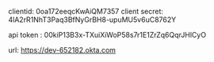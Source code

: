 clientid: 0oa172eeqcKwAiQM7357
client secret: 4lA2rR1NhT3Paq3BfNyGrBH8-upuMU5v6uC8762Y

api token : 00kiP13B3x-TXuiXiWoP58s7r1E1ZrZq6QqrJHlCyO

url: https://dev-652182.okta.com